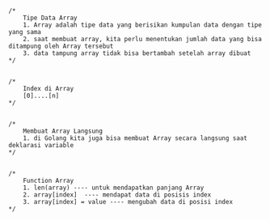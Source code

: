 	/*
		Tipe Data Array
		1. Array adalah tipe data yang berisikan kumpulan data dengan tipe yang sama
		2. saat membuat array, kita perlu menentukan jumlah data yang bisa ditampung oleh Array tersebut
		3. data tampung array tidak bisa bertambah setelah array dibuat
	*/


	/*
		Index di Array
		[0]....[n]
	*/


    /*
		Membuat Array Langsung
		1. di Golang kita juga bisa membuat Array secara langsung saat deklarasi variable
	*/


    /*
		Function Array
		1. len(array) ---- untuk mendapatkan panjang Array
		2. array[index]  ---- mendapat data di posisis index
		3. array[index] = value ---- mengubah data di posisi index
	*/